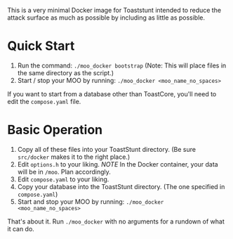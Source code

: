 This is a very minimal Docker image for Toaststunt intended to reduce the attack surface as much as possible by including as little as possible.

# Quick Start
1. Run the command: `./moo_docker bootstrap` (Note: This will place files in the same directory as the script.)
2. Start / stop your MOO by running: `./moo_docker <moo_name_no_spaces>`

If you want to start from a database other than ToastCore, you'll need to edit the `compose.yaml` file.

# Basic Operation
1. Copy all of these files into your ToastStunt directory. (Be sure `src/docker` makes it to the right place.)
2. Edit `options.h` to your liking. *NOTE* In the Docker container, your data will be in `/moo`. Plan accordingly.
3. Edit `compose.yaml` to your liking.
4. Copy your database into the ToastStunt directory. (The one specified in `compose.yaml`)
5. Start and stop your MOO by running: `./moo_docker <moo_name_no_spaces>`

That's about it. Run `./moo_docker` with no arguments for a rundown of what it can do.
